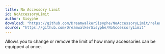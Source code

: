 ```yaml
---
title: No Accessory Limit
id: NoAccessoryLimit
author: Sisyphe
download: "https://github.com/DreamwalkerSisyphe/NoAccessoryLimit/releases/download/Release/NoAccessoryLimit-1.0.zip"
source: "https://github.com/DreamwalkerSisyphe/NoAccessoryLimit"
---
```


Allows you to change or remove the limit of how many accessories can be equipped at once.
